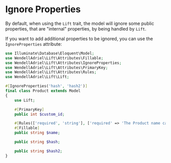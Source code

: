 # Ignore Properties

By default, when using the `Lift` trait, the model will ignore some public properties, that are "internal" properties,
by being handled by `Lift`.

If you want to add additional properties to be ignored, you can use the `IgnoreProperties` attribute:

```php
use Illuminate\Database\Eloquent\Model;
use WendellAdriel\Lift\Attributes\Fillable;
use WendellAdriel\Lift\Attributes\IgnoreProperties;
use WendellAdriel\Lift\Attributes\PrimaryKey;
use WendellAdriel\Lift\Attributes\Rules;
use WendellAdriel\Lift\Lift;

#[IgnoreProperties('hash', 'hash2')]
final class Product extends Model
{
    use Lift;

    #[PrimaryKey]
    public int $custom_id;

    #[Rules(['required', 'string'], ['required' => 'The Product name can not be empty'])]
    #[Fillable]
    public string $name;

    public string $hash;

    public string $hash2;
}
```
